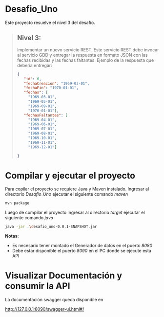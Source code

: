 # Desafio_Uno

Este proyecto resuelve el nivel 3 del desafío.

>## Nivel 3:
>
>Implementar un nuevo servicio REST. Este servicio REST debe invocar al servicio GDD y entregar la respuesta en formato JSON con las fechas recibidas y las fechas faltantes.
>Ejemplo de la respuesta que debería entregar:
>
>```json
>{
>    "id": 6,
>    "fechaCreacion": "1969-03-01",
>    "fechaFin": "1970-01-01",
>    "fechas": [
>      "1969-03-01",
>      "1969-05-01",
>      "1969-09-01",
>      "1970-01-01"],
>    "fechasFaltantes": [
>      "1969-04-01",
>      "1969-06-01",
>      "1969-07-01",
>      "1969-08-01",
>      "1969-10-01",
>      "1969-11-01",
>      "1969-12-01"]
>
>}
>```


# Compilar y ejecutar el proyecto

Para copilar el proyecto se requiere Java y Maven instalado.
Ingresar al directorio *Desafio_Uno* ejecutar el siguiente comando *maven*

```bash
mvn package
```

Luego de compilar el proyecto ingresar al directorio *target* ejecutar el siguiente comando *java*

```bash
java -jar .\desafio_uno-0.0.1-SNAPSHOT.jar
```
**Notas**:
- Es necesario tener montado el Generador de datos en el puerto *8080*
- Debe estar disponible el puerto *8090* en el PC donde se ejecute esta API

# Visualizar Documentación y consumir la API

La documentación swagger queda disponible en

http://127.0.0.1:8090/swagger-ui.html#/
